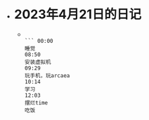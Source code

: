 - # 2023年4月21日的日记
	- ``` 
	  
	  ``` 00:00
	  睡觉
	  08:50
	  安装虚拟机
	  09:29
	  玩手机，玩arcaea
	  10:14
	  学习
	  12:03
	  摆烂time
	  吃饭